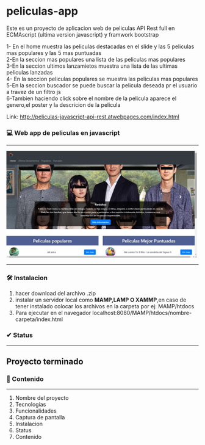 # peliculas-app

Este es un proyecto de aplicacion web de peliculas API Rest full en ECMAscript (ultima version javascript) y framwork bootstrap

1- En el home muestra las peliculas destacadas en el slide y las 5 peliculas mas populares y las 5 mas puntuadas
<br>
2-En la seccion mas populares una lista de las peliculas mas populares
<br>
3-En la seccion ultimos lanzamietos muestra una lista de las ultimas peliculas lanzadas
<br>
4- En la seccion peliculas populares se muestra las peliculas mas populares
<br>
5-En la seccion buscador se puede buscar la pelicula deseada pr el usuario a travez de un filtro js
<br>
6-Tambien haciendo click sobre el nombre de la pelicula aparece el genero,el poster y la descricion de la pelicula

Link:
http://peliculas-javascript-api-rest.atwebpages.com/index.html

### :computer: Web app de peliculas en javascript
----------------
<img src="capturadepantalla.jpg" width="500px" />

---------------
 ### 🛠️ Instalacion
1. hacer download del archivo .zip
2. instalar un servidor local como **MAMP,LAMP O XAMMP**,en caso de tener instalado colocar los archivos en la carpeta por ej: MAMP/htdocs
3. Para ejecutar en el navegador localhost:8080/MAMP/htdocs/nombre-carpeta/index.html

### ✔ Status
---------------
Proyecto terminado
---------------
### 🎁 Contenido
---------------
1. Nombre del proyecto
2. Tecnologias
3. Funcionalidades
4. Captura de pantalla
5. Instalacion
6. Status
7. Contenido

